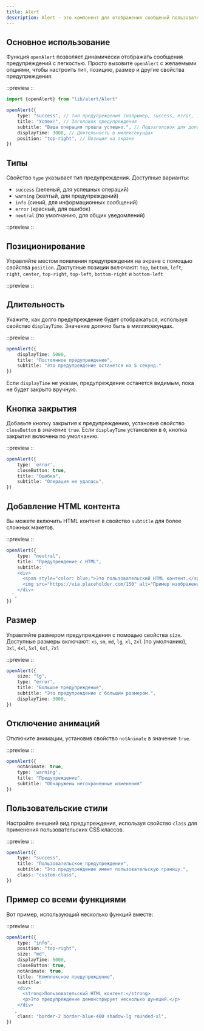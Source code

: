 ```yaml
---
title: Alert
description: Alert — это компонент для отображения сообщений пользователю с настраиваемыми стилями, анимациями и поведением.
---
```


<h2 id="basic-usage">Основное использование</h2>

Функция `openAlert` позволяет динамически отображать сообщения предупреждений с легкостью. Просто вызовите `openAlert` с
желаемыми опциями, чтобы настроить тип, позицию, размер и другие свойства предупреждения.

::preview
<DemoAlertBasic/>
::

```ts
import {openAlert} from "lib/alert/Alert"

openAlert({
    type: "success", // Тип предупреждения (например, success, error, info и т.д.)
    title: "Успех!", // Заголовок предупреждения
    subtitle: "Ваша операция прошла успешно.", // Подзаголовок для дополнительных деталей
    displayTime: 3000, // Длительность в миллисекундах
    position: "top-right", // Позиция на экране
})
```

<h2 id="types">Типы</h2>

Свойство `type` указывает тип предупреждения. Доступные варианты:

- `success` (зеленый, для успешных операций)
- `warning` (желтый, для предупреждений)
- `info` (синий, для информационных сообщений)
- `error` (красный, для ошибок)
- `neutral` (по умолчанию, для общих уведомлений)

::preview
<DemoAlertTypes/>
::

<h2 id="positioning">Позиционирование</h2>

Управляйте местом появления предупреждения на экране с помощью свойства `position`. Доступные позиции включают:
`top`, `bottom`, `left`, `right`, `center`, `top-right`, `top-left`, `bottom-right` и `bottom-left`

::preview
<DemoAlertPosition/>
::

<h2 id="duration">Длительность</h2>

Укажите, как долго предупреждение будет отображаться, используя свойство `displayTime`. Значение должно быть в
миллисекундах.

::preview
<DemoAlertDuration/>
::

```ts
openAlert({
    displayTime: 5000,
    title: "Постоянное предупреждение",
    subtitle: "Это предупреждение останется на 5 секунд."
})
```

Если `displayTime` не указан, предупреждение останется видимым, пока не будет закрыто вручную.

<h2 id="close-button">Кнопка закрытия</h2>

Добавьте кнопку закрытия к предупреждению, установив свойство `closeButton` в значение `true`. Если `displayTime`
установлен в `0`, кнопка закрытия включена по умолчанию.

::preview
<DemoAlertCloseButton/>
::

```ts
openAlert({
    type: 'error',
    closeButton: true,
    title: "Ошибка",
    subtitle: "Операция не удалась",
})
```

<h2 id="adding-html-content">Добавление HTML контента</h2>

Вы можете включить HTML контент в свойство `subtitle` для более сложных макетов.

::preview
<DemoAlertSubtitle/>
::

```ts
openAlert({
    type: "neutral",
    title: "Предупреждение с HTML",
    subtitle: `
    <div>
      <span style="color: blue;">Это пользовательский HTML контент.</span>
      <img src="https://via.placeholder.com/150" alt="Пример изображения" />
    </div>
  `,
})
```

<h2 id="size">Размер</h2>

Управляйте размером предупреждения с помощью свойства `size`. Доступные размеры включают:
`xs`, `sm`, `md`, `lg`, `xl`, `2xl` (по умолчанию), `3xl`, `4xl`, `5xl`, `6xl`, `7xl`

::preview
<DemoAlertSize/>
::

```ts
openAlert({
    size: "lg",
    type: "error",
    title: "Большое предупреждение",
    subtitle: "Это предупреждение с большим размером.",
    displayTime: 3000,
})
```

<h2 id="disabling-animations">Отключение анимаций</h2>

Отключите анимации, установив свойство `notAnimate` в значение `true`.

::preview
<DemoAlertNotAnimate/>
::

```ts
openAlert({
    notAnimate: true,
    type: 'warning',
    title: "Предупреждение",
    subtitle: "Обнаружены несохраненные изменения"
})
```

<h2 id="custom-styles">Пользовательские стили</h2>

Настройте внешний вид предупреждения, используя свойство `class` для применения пользовательских CSS классов.

::preview
<DemoAlertClass/>
::

```ts
openAlert({
    type: "success",
    title: "Пользовательское предупреждение",
    subtitle: "Это предупреждение имеет пользовательскую границу.",
    class: "custom-class",
})
```

<h2 id="example-with-all-features">Пример со всеми функциями</h2>

Вот пример, использующий несколько функций вместе:

::preview
<DemoAlertExample/>
::

```ts
openAlert({
    type: "info",
    position: "top-right",
    size: "md",
    displayTime: 5000,
    closeButton: true,
    notAnimate: true,
    title: "Комплексное предупреждение",
    subtitle: `
    <div>
      <strong>Пользовательский HTML контент:</strong>
      <p>Это предупреждение демонстрирует несколько функций.</p>
    </div>
  `,
    class: "border-2 border-blue-400 shadow-lg rounded-xl",
})
```